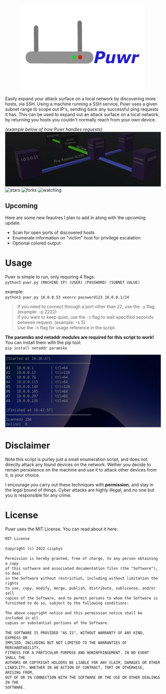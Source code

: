 
<p align="center">
 <img src="https://github.com/Xeonrx/Puwr/blob/main/img/icon.png" width="400" height="280">
 </p>


Easily expand your attack surface on a local network by discovering more hosts, via SSH.
Using a machine running a SSH service, Puwr uses a given subnet range to scope out IP's, sending back any successful ping requests it has.
This can be used to expand out an attack surface on a local network, by returning you hosts you couldn't normally reach from your own device.


*(example below of how Puwr handles requests)*
![LogoImage](https://github.com/Xeonrx/Puwr/blob/main/img/diagram.PNG)
![stars](https://img.shields.io/github/stars/Xeonrx/Puwr?style=social)
![forks](https://img.shields.io/github/forks/Xeonrx/Puwr?style=social)
![watching](https://img.shields.io/github/watchers/Xeonrx/Puwr?style=social)<br />

## Upcoming
Here are some new feautres I plan to add in along with the upcoming update.<br />
- Scan for open ports of discovered hosts
- Enumerate information on "victim" host for privilege escalation
- Optional colored output

# Usage
Puwr is simple to run, only requiring 4 flags: <br />
`python3 puwr.py (MACHINE IP) (USER) (PASSWORD) (SUBNET VALUE)`


example: <br />
`python3 puwr.py 10.0.0.53 xeonrx password123 10.0.0.1/24`


>If you need to connect through a port other than 22, use the `-p` flag. (example: -p 2222)<br />
>If you want to keep quiet, use the `-s` flag to wait specified seconds between request.  (example: -s 5)<br />
>Use the `-h` flag for usage reference in the script.

**The paramiko and netaddr modules are required for this script to work!** <br />
You can install them with the pip tool: <br />
`pip install netaddr paramiko`

![example](https://github.com/Xeonrx/Puwr/blob/main/img/example.PNG)

# Disclaimer
Note this script is purley just a small enumeration script, and does not directly attack any found devices on the network.
Wether you decide to remain persistence on the machine and use it to attack other devices from it, is your choice.

I encourage you carry out these techniques with **permission**, and stay in the legal bound of things.
Cyber attacks are highly illegal, and no one but you is responsible for any crime.

# License
Puwr uses the MIT License. You can read about it here:
```
MIT License

Copyright (c) 2022 ciiphys

Permission is hereby granted, free of charge, to any person obtaining a copy
of this software and associated documentation files (the "Software"), to deal
in the Software without restriction, including without limitation the rights
to use, copy, modify, merge, publish, distribute, sublicense, and/or sell
copies of the Software, and to permit persons to whom the Software is
furnished to do so, subject to the following conditions:

The above copyright notice and this permission notice shall be included in all
copies or substantial portions of the Software.

THE SOFTWARE IS PROVIDED "AS IS", WITHOUT WARRANTY OF ANY KIND, EXPRESS OR
IMPLIED, INCLUDING BUT NOT LIMITED TO THE WARRANTIES OF MERCHANTABILITY,
FITNESS FOR A PARTICULAR PURPOSE AND NONINFRINGEMENT. IN NO EVENT SHALL THE
AUTHORS OR COPYRIGHT HOLDERS BE LIABLE FOR ANY CLAIM, DAMAGES OR OTHER
LIABILITY, WHETHER IN AN ACTION OF CONTRACT, TORT OR OTHERWISE, ARISING FROM,
OUT OF OR IN CONNECTION WITH THE SOFTWARE OR THE USE OR OTHER DEALINGS IN THE
SOFTWARE.
```
